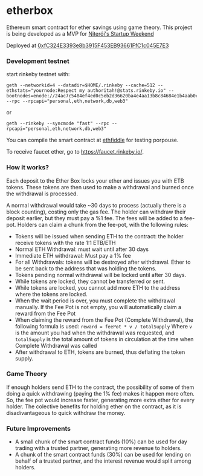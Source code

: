 # etherbox
Ethereum smart contract for ether savings using game theory. This project is being developed as a MVP for [Niterói's Startup Weekend](http://communities.techstars.com/brazil/niteroi/startup-weekend/11519)

Deployed at [0xfC324E3393e8b3915F453EB93661FfC1c045E7E3](https://rinkeby.etherscan.io/address/0xfC324E3393e8b3915F453EB93661FfC1c045E7E3)

### Development testnet

start rinkeby testnet with:

```
geth --networkid=4 --datadir=$HOME/.rinkeby --cache=512 --ethstats="yournode:Respect my authoritah!@stats.rinkeby.io" --bootnodes=enode://24ac7c5484ef4ed0c5eb2d36620ba4e4aa13b8c84684e1b4aab0cebea2ae45cb4d375b77eab56516d34bfbd3c1a833fc51296ff084b770b94fb9028c4d25ccf@52.169.42.101:30303 --rpc --rpcapi="personal,eth,network,db,web3"
```

or 

```
geth --rinkeby --syncmode "fast" --rpc --rpcapi="personal,eth,network,db,web3"
```

You can compile the smart contract at [ethfiddle](https://ethfiddle.com/) for testing porpouse.

To receive faucet ether, go to https://faucet.rinkeby.io/.

### How it works?

Each deposit to the Ether Box locks your ether and issues you with ETB tokens. These tokens are then used to make a withdrawal and burned once the withdrawal is processed.

A normal withdrawal would take ~30 days to process (actually there is a block counting), costing only the gas fee. The holder can withdraw their deposit earlier, but they must pay a %1 fee. The fees will be added to a fee-pot. Holders can claim a chunk from the fee-pot, with the following rules:

* Tokens will be issued when sending ETH to the contract: the holder receive tokens with the rate 1:1 ETB/ETH
* Normal ETH Withdrawal: must wait until after 30 days
* Immediate ETH withdrawal: Must pay a 1% fee
* For all Withdrawals: tokens will be destroyed after withdrawal. Ether to be sent back to the address that was holding the tokens.
* Tokens pending normal withdrawal will be locked until after 30 days.
* While tokens are locked, they cannot be transferred or sent.
* While tokens are locked, you cannot add more ETH to the address where the tokens are locked.
* When the wait period is over, you must complete the withdrawal manually. If the Fee Pot is not empty, you will automatically claim a reward from the Fee Pot
* When claiming the reward from the Fee Pot (Complete Withdrawal), the following formula is used:
   ```reward = feePot * v / totalSupply```
Where ```v``` is the amount you had when the withdrawal was requested, and ```totalSupply``` is the total amount of tokens in circulation at the time when Complete Withdrawal was called
* After withdrawal to ETH, tokens are burned, thus deflating the token supply.

### Game Theory
 
If enough holders send ETH to the contract, the possibility of some of them doing a quick withdrawing (paying the 1% fee) makes it happen more often. So, the fee pot would increase faster, generating more extra ether for every holder. The colective benefits for holding ether on the contract, as it is disadivantageous to quick withdraw the money.

### Future Improvements

* A small chunk of the smart contract funds (10%) can be used for day trading with a trusted partner, generating more revenue to holders.
* A chunk of the smart contract funds (30%) can be used for lending on behalf of a trusted partner, and the interest revenue would split among holders.
